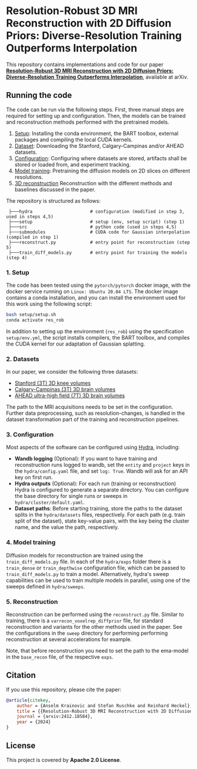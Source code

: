 # Resolution-Robust 3D MRI Reconstruction with 2D Diffusion Priors: Diverse-Resolution Training Outperforms Interpolation

This repository contains implementations and code for our paper [**Resolution-Robust 3D MRI Reconstruction with 2D Diffusion Priors: Diverse-Resolution Training Outperforms Interpolation**](https://arxiv.org/abs/2412.18584), available at arXiv.


## Running the code

The code can be run via the following steps. First, three manual steps are required for setting up and configuration. Then, the models can be trained and reconstruction methods performed with the pretrained models.

1. [Setup](#setup): Installing the conda environment, the BART toolbox, external packages and compiling the local CUDA kernels.
3. [Dataset](#datasets): Downloading the Stanford, Calgary-Campinas and/or AHEAD datasets.
2. [Configuration](#config): Configuring where datasets are stored, artifacts shall be stored or loaded from, and experiment tracking.
4. [Model training](#config):  Pretraining the diffusion models on 2D slices on different resolutions.
5. [3D reconstruction](#reconstruction) Reconstruction with the different methods and baselines discussed in the paper.

The repository is structured as follows:
```
 ├───hydra                      # configuration (modified in step 3, used in steps 4,5)
 ├───setup                      # setup (env, setup script) (step 1)
 ├───src                        # python code (used in steps 4,5)
 ├───submodules                 # CUDA code for Gaussian interpolation (compiled in step 1)
 ├───reconstruct.py             # entry point for reconstruction (step 5)
 ├───train_diff_models.py       # entry point for training the models (step 4)
```

<a name="setup"></a>
### 1. Setup
The code has been tested using the `pytorch/pytorch` docker image, with the docker service running on `Linux: Ubuntu 20.04 LTS`. The docker image contains a conda installation, and you can install the environment used for this work using the following script:
```bash
bash setup/setup.sh
conda activate res_rob
```
In addition to setting up the environment (`res_rob`) using the specification `setup/env.yml`, the script installs compilers, the BART toolbox, and compiles the CUDA kernel for our adaptation of Gaussian splatting.

<a name="datasets"></a>
### 2. Datasets
In our paper, we consider the following three datasets:
 - [Stanford (3T) 3D knee volumes](http://mridata.org/)
 - [Calgary-Campinas (3T) 3D brain volumes ](https://portal.conp.ca/dataset?id=projects/calgary-campinas)
 - [AHEAD ultra-high field (7T) 3D brain volumes](https://dataverse.nl/dataset.xhtml?persistentId=doi:10.34894/IHZGQM)

The path to the MRI acquisitions needs to be set in the configuration. Further data preprocessing, such as resolution-changes, is handled in the dataset transformation part of the training and reconstruction pipelines.

<a name="config"></a>
### 3. Configuration

Most aspects of the software can be configured using [Hydra](https://github.com/facebookresearch/hydra), including:
- **Wandb logging** (Optional): If you want to have training and reconstruction runs logged to wandb, set the `entity` and `project` keys in the `hydra/config.yaml` file, and set `log: True`. Wandb will ask for an API key on first run.
- **Hydra outputs** (Optional): For each run (training or reconstruction) Hydra is configured to generate a separate directory. You can configure the base directory for single runs or sweeps in `hydra/cluster/default.yaml`.
- **Dataset paths**: Before starting training, store the paths to the dataset splits in the `hydra/datasets` files, respectively. For each path (e.g. train split of the dataset), state key-value pairs, with the key being the cluster name, and the value the path, respectively.

<a name="training"></a>
### 4. Model training

Diffusion models for reconstruction are trained using the `train_diff_models.py` file. In each of the `hydra/exps` folder there is a `train_dense` or `train_depthwise` configuration file, which can be passed to `train_diff_models.py` to train a model. Alternatively, hydra's sweep capabilities can be used to train multiple models in parallel, using one of the sweeps defined in `hydra/sweeps`.

<a name="reconstruction"></a>
### 5. Reconstruction

Reconstruction can be performed using the `reconstruct.py` file. Similar to training, there is a `varrecon_voxelrep_diffprior` file, for standard reconstruction and variants for the other methods used in the paper. See the configurations in the `sweep` directory for performing performing reconstruction at several accelerations for example.

Note, that before reconstruction you need to set the path to the ema-model in the `base_recon` file, of the respective `exps`.

<a name="citations"></a>
##  Citation
If you use this repository, please cite the paper:
```bibtex
@article{citekey,
    author = {Anselm Krainovic and Stefan Ruschke and Reinhard Heckel},
    title = {{Resolution-Robust 3D MRI Reconstruction with 2D Diffusion Priors: Diverse-Resolution Training Outperforms Interpolation}},
    journal = {arxiv:2412.18584},
    year = {2024}
}
```

<a name="license"></a>
##  License
This project is covered by **Apache 2.0 License**.

